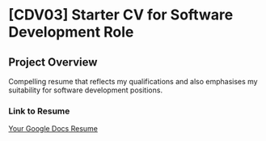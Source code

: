 # [CDV03] Starter CV for Software Development Role

## Project Overview

Compelling resume that reflects my qualifications and also emphasises my suitability for software development positions. 

### Link to Resume
[Your Google Docs Resume](<https://docs.google.com/document/d/1M-FzVszfJXHGbjdKNn5Q9OZjjIC7H1mxASB6-vtA3rc/edit?usp=sharing>)

